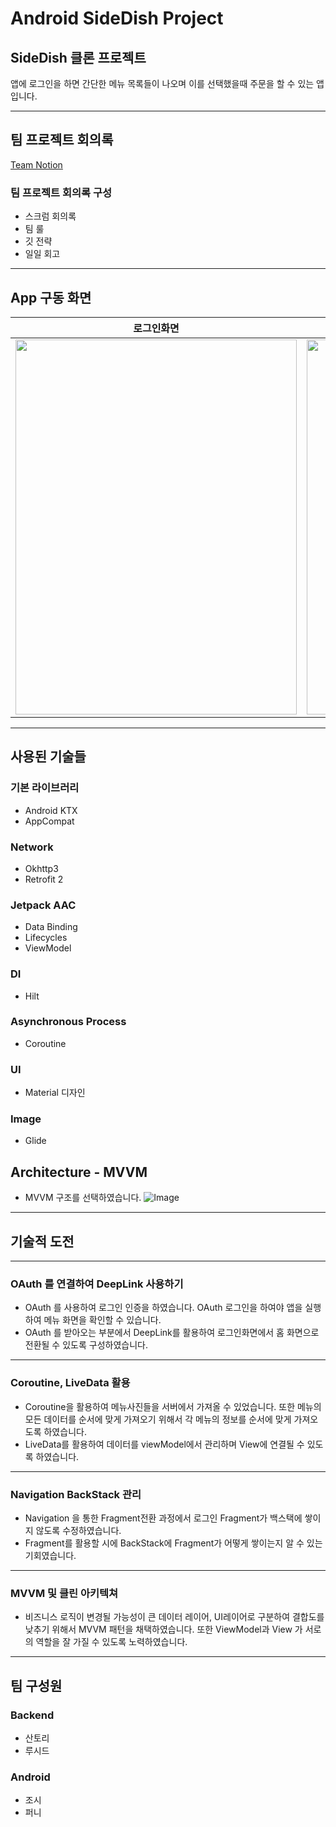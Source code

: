 # Android SideDish Project

## SideDish 클론 프로젝트

앱에 로그인을 하면 간단한 메뉴 목록들이 나오며 이를 선택했을때 주문을 할 수 있는 앱입니다. 

---

## 팀 프로젝트 회의록

[Team Notion](https://www.notion.so/Team27-39689e4eba7843bda8b0d8d4e78e8191)
### 팀 프로젝트 회의록 구성
- 스크럼 회의록
- 팀 룰
- 깃 전략
- 일일 회고

---
## App 구동 화면

|로그인화면|캘린더 선택화면|위치선택화면|
|--------|--------|--------|
|<img src = "https://s3.us-west-2.amazonaws.com/secure.notion-static.com/9ba2fd57-f71e-4af3-9083-2c417415bd92/Untitled.png?X-Amz-Algorithm=AWS4-HMAC-SHA256&X-Amz-Content-Sha256=UNSIGNED-PAYLOAD&X-Amz-Credential=AKIAT73L2G45EIPT3X45%2F20220708%2Fus-west-2%2Fs3%2Faws4_request&X-Amz-Date=20220708T052204Z&X-Amz-Expires=86400&X-Amz-Signature=2b1da5854d65f6f6a8797f2afb0e85d91e139e858e206daabda441315f83c5de&X-Amz-SignedHeaders=host&response-content-disposition=filename%20%3D%22Untitled.png%22&x-id=GetObject" width="450" height="600"> |<img src = "https://s3.us-west-2.amazonaws.com/secure.notion-static.com/7c1702c8-5104-4925-8ea9-5e4fc887c150/Untitled.png?X-Amz-Algorithm=AWS4-HMAC-SHA256&X-Amz-Content-Sha256=UNSIGNED-PAYLOAD&X-Amz-Credential=AKIAT73L2G45EIPT3X45%2F20220708%2Fus-west-2%2Fs3%2Faws4_request&X-Amz-Date=20220708T051121Z&X-Amz-Expires=86400&X-Amz-Signature=d94690d07a6740064268a6c218a6dff7937fecbc1e989bffb20b80dcb19e99d5&X-Amz-SignedHeaders=host&response-content-disposition=filename%20%3D%22Untitled.png%22&x-id=GetObject" width="450" height="600"> |<img src = "https://s3.us-west-2.amazonaws.com/secure.notion-static.com/48fabf58-b275-4c0d-a74a-9340625dd72f/Untitled.png?X-Amz-Algorithm=AWS4-HMAC-SHA256&X-Amz-Content-Sha256=UNSIGNED-PAYLOAD&X-Amz-Credential=AKIAT73L2G45EIPT3X45%2F20220708%2Fus-west-2%2Fs3%2Faws4_request&X-Amz-Date=20220708T051137Z&X-Amz-Expires=86400&X-Amz-Signature=55e7db431a205797801abc98df552eeeb14ba3decba2327cbeb59c7799fcfede&X-Amz-SignedHeaders=host&response-content-disposition=filename%20%3D%22Untitled.png%22&x-id=GetObject" width="450" height="600">|

---

## 사용된 기술들

### 기본 라이브러리
- Android KTX
- AppCompat

### Network
- Okhttp3
- Retrofit 2

### Jetpack AAC
- Data Binding
- Lifecycles
- ViewModel

### DI
- Hilt

### Asynchronous Process
- Coroutine

### UI
- Material 디자인

### Image
- Glide

## Architecture - MVVM
- MVVM 구조를 선택하였습니다.
  ![Image](https://developer.android.com/topic/libraries/architecture/images/final-architecture.png?hl=ko)

---

## 기술적 도전

---
### OAuth 를 연결하여 DeepLink 사용하기
- OAuth 를 사용하여 로그인 인증을 하였습니다. OAuth 로그인을 하여야 앱을 실행 하여 메뉴 화면을 확인할 수 있습니다.
- OAuth 를 받아오는 부분에서 DeepLink를 활용하여 로그인화면에서 홈 화면으로 전환될 수 있도록 구성하였습니다.

---
### Coroutine, LiveData 활용
- Coroutine을 활용하여 메뉴사진들을 서버에서 가져올 수 있었습니다. 또한 메뉴의 모든 데이터를 순서에 맞게 가져오기 위해서
각 메뉴의 정보를 순서에 맞게 가져오도록 하였습니다.
- LiveData를 활용하여 데이터를 viewModel에서 관리하며 View에 연결될 수 있도록 하였습니다.

---
### Navigation BackStack 관리
- Navigation 을 통한 Fragment전환 과정에서 로그인 Fragment가 백스택에 쌓이지 않도록 수정하였습니다.
- Fragment를 활용할 시에 BackStack에 Fragment가 어떻게 쌓이는지 알 수 있는 기회였습니다.

---
### MVVM 및 클린 아키텍쳐
- 비즈니스 로직이 변경될 가능성이 큰 데이터 레이어, UI레이어로 구분하여 결합도를 낮추기 위해서 MVVM 패턴을 채택하였습니다. 또한 ViewModel과 View 가 서로의 역할을 잘 가질 수 있도록 노력하였습니다.

---

## 팀 구성원

### Backend

- 산토리
- 루시드

### Android

- 조시
- 퍼니

